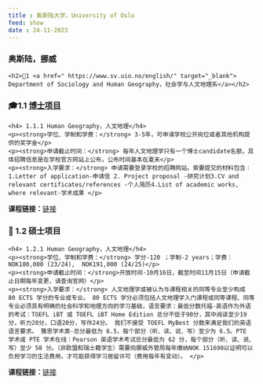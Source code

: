 ```yaml
---
title : 奥斯陆大学，University of Oslo
feed: show
date : 24-11-2023
---
```


<html lang="zh">
<head>
    <meta charset="UTF-8">
    <title> 奥斯陆大学，University of Oslo </title>
    <link rel="stylesheet" href="/assets/css/CSS.css">
</head>
<body>
    <h3>奥斯陆，挪威</h3>

    <h2>🏫1 <a href=" https://www.sv.uio.no/english/" target="_blank"> Department of Sociology and Human Geography，社会学与人文地理系</a></h2>

<h3>🎓1.1 <a href=" https://www.sv.uio.no/english/research/phd/" target="_blank">博士项目</a></h3>

    <h4> 1.1.1 Human Geography，人文地理</h4>
    <p><strong>学位、学制和学费：</strong> 3-5年，可申请学校公开岗位或者其他机构提供的奖学金</p>
    <p><strong>申请截止时间：</strong> 每年人文地理学只有一个博士candidate名额，具体招聘信息是在学校官方网站上公布，公布时间基本在夏末</p>
    <p><strong>入学要求：</strong> 申请需要登录学校的招聘网站。索要提交的材料包含：1.Letter of application-申请信 2. Project proposal -研究计划3.CV and relevant certificates/references -个人简历4.List of academic works, where relevant-学术成果 </p>
<p><strong>课程链接：</strong><a href=" https://www.sv.uio.no/english/research/phd/structure/documents-iss/ISS-before-2018.html " target="_blank">链接</a></p>


<h3> 📖 1.2 硕士项目</h3>

    <h4> 1.2.1 Human Geography，人文地理</h4>
    <p><strong>学位、学制和学费：</strong> 学分-120 ；学制-2 years；学费：NOK180,000 (23/24), ￼NOK191,000 (24/25)</p>
    <p><strong>申请截止时间：</strong>开放时间-10月16日，截至时间11月15日（申请截止日期每年变更，请查询官网）</p>
    <p><strong>入学要求：</strong> 人文地理学或被认为与课程相关的同等专业至少构成 80 ECTS 学分的专业或专业。 80 ECTS 学分必须包括人文地理学入门课程或同等课程、同等专业必须具有明确的社会科学和地理方向的学习基础，语言要求：最低分数托福-英语作为外语的考试：TOEFL iBT 或 TOEFL iBT Home Edition 总分不低于90分，其中阅读至少19分，听力20分，口语20分，写作24分。 我们不接受 TOEFL MyBest 分数来满足我们的英语语言要求。 雅思学术类-总分最低为 6.5，每个部分（听、读、说、写）至少为 6.5。PTE 学术或 PTE 学术在线：Pearson 英语学术考试总分最低为 62 分，每个部分（听、读、说、写）至少 58 分。（非欧盟和瑞士籍学生）需要向挪威外管局每年缴纳NOK 151690以证明可以负担学习的生活费用，才可能获得学习居留许可（费用每年有变动）。 </p>
<p><strong>课程链接：</strong><a href=" https://www.uio.no/english/studies/programmes/human-geography-master/ " target="_blank">链接</a></p>


